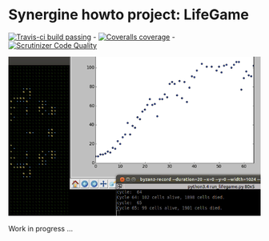 Synergine howto project: LifeGame
=============

[![Travis-ci build passing](https://travis-ci.org/buxx/synergine_lifegame.svg?branch=master)](https://travis-ci.org/buxx/synergine_lifegame) - [![Coveralls coverage](https://coveralls.io/repos/buxx/synergine_lifegame/badge.png?branch=master)](https://coveralls.io/r/buxx/synergine_lifegame) - [![Scrutinizer Code Quality](https://scrutinizer-ci.com/g/buxx/synergine_lifegame/badges/quality-score.png?b=master)](https://scrutinizer-ci.com/g/buxx/synergine_lifegame/?branch=master)

[![Lifegame](https://raw.githubusercontent.com/buxx/synergine/master/doc/images/synergine_lifegame_plot.gif)](https://raw.githubusercontent.com/buxx/synergine/master/doc/images/synergine_lifegame_plot.gif) 


Work in progress ...

